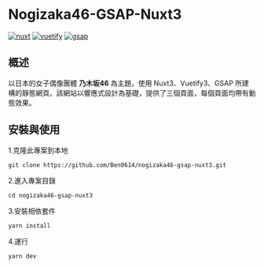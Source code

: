 # Nogizaka46-GSAP-Nuxt3

[![nuxt](https://img.shields.io/badge/nuxt-3.6.5-green)](https://github.com/nuxt/nuxt)
[![vuetify](https://img.shields.io/badge/vuetify-3.3.10-green)](https://github.com/vuetifyjs/vuetify)
[![gsap](https://img.shields.io/badge/gsap-3.12.2-green)](https://github.com/greensock/GSAP)

<!-- 展示請點這裡 [Demo](https://nogizaka46-gsap-u55s.vercel.app/) -->

## 概述

以日本的女子偶像團體 **乃木坂46** 為主題，使用 Nuxt3、Vuetify3、GSAP 所建構的靜態網頁。該網站以響應式設計為基礎，提供了三個頁面，每個頁面均帶有動態效果。

## 安裝與使用

1.克隆此專案到本地

```
git clone https://github.com/Ben0614/nogizaka46-gsap-nuxt3.git
```

2.進入專案目錄

```
cd nogizaka46-gsap-nuxt3
```

3.安裝相依套件

```
yarn install
```

4.運行

```
yarn dev
```
